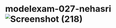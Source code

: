 # modelexam-027-nehasri![Screenshot (218)](https://github.com/Neha-skcet/modelexam-027-nehasri/assets/151619900/8e2c958d-9857-42cd-94f8-abc986d9fdce)
